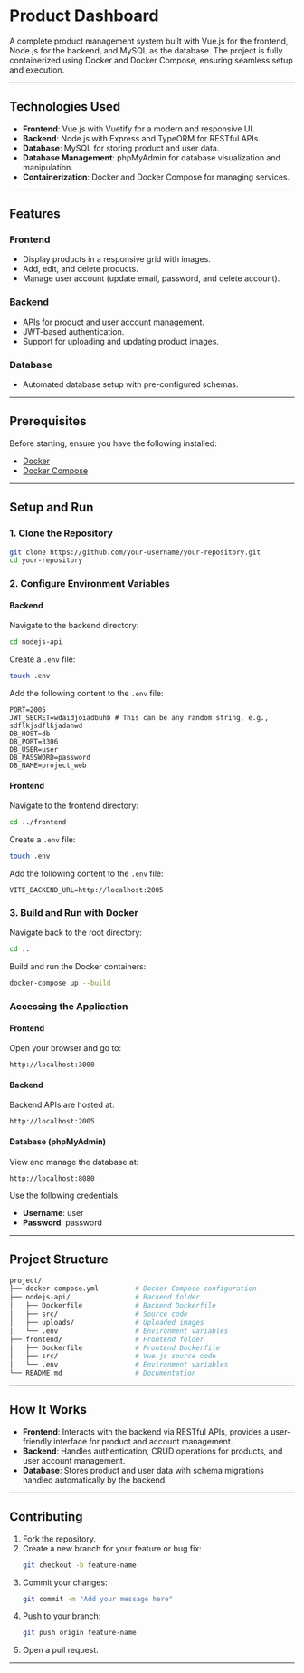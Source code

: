 # **Product Dashboard**

A complete product management system built with Vue.js for the frontend, Node.js for the backend, and MySQL as the database. The project is fully containerized using Docker and Docker Compose, ensuring seamless setup and execution.

---

## **Technologies Used**

- **Frontend**: Vue.js with Vuetify for a modern and responsive UI.
- **Backend**: Node.js with Express and TypeORM for RESTful APIs.
- **Database**: MySQL for storing product and user data.
- **Database Management**: phpMyAdmin for database visualization and manipulation.
- **Containerization**: Docker and Docker Compose for managing services.

---

## **Features**

### **Frontend**
- Display products in a responsive grid with images.
- Add, edit, and delete products.
- Manage user account (update email, password, and delete account).

### **Backend**
- APIs for product and user account management.
- JWT-based authentication.
- Support for uploading and updating product images.

### **Database**
- Automated database setup with pre-configured schemas.

---

## **Prerequisites**

Before starting, ensure you have the following installed:

- [Docker](https://www.docker.com/)
- [Docker Compose](https://docs.docker.com/compose/)

---

## **Setup and Run**

### 1. **Clone the Repository**
```bash
git clone https://github.com/your-username/your-repository.git
cd your-repository
```

### 2. **Configure Environment Variables**

#### **Backend**

Navigate to the backend directory:
```bash
cd nodejs-api
```

Create a `.env` file:
```bash
touch .env
```

Add the following content to the `.env` file:
```env
PORT=2005
JWT_SECRET=wdaidjoiadbuhb # This can be any random string, e.g., sdflkjsdflkjadahwd
DB_HOST=db
DB_PORT=3306
DB_USER=user
DB_PASSWORD=password
DB_NAME=project_web
```

#### **Frontend**

Navigate to the frontend directory:
```bash
cd ../frontend
```

Create a `.env` file:
```bash
touch .env
```

Add the following content to the `.env` file:
```env
VITE_BACKEND_URL=http://localhost:2005
```

### 3. **Build and Run with Docker**

Navigate back to the root directory:
```bash
cd ..
```

Build and run the Docker containers:
```bash
docker-compose up --build
```

### **Accessing the Application**

#### **Frontend**
Open your browser and go to:
```
http://localhost:3000
```

#### **Backend**
Backend APIs are hosted at:
```
http://localhost:2005
```

#### **Database (phpMyAdmin)**
View and manage the database at:
```
http://localhost:8080
```
Use the following credentials:
- **Username**: user
- **Password**: password

---

## **Project Structure**

```bash
project/
├── docker-compose.yml         # Docker Compose configuration
├── nodejs-api/                # Backend folder
│   ├── Dockerfile             # Backend Dockerfile
│   ├── src/                   # Source code
│   ├── uploads/               # Uploaded images
│   └── .env                   # Environment variables
├── frontend/                  # Frontend folder
│   ├── Dockerfile             # Frontend Dockerfile
│   ├── src/                   # Vue.js source code
│   └── .env                   # Environment variables
└── README.md                  # Documentation
```

---

## **How It Works**

- **Frontend**: Interacts with the backend via RESTful APIs, provides a user-friendly interface for product and account management.
- **Backend**: Handles authentication, CRUD operations for products, and user account management.
- **Database**: Stores product and user data with schema migrations handled automatically by the backend.

---

## **Contributing**

1. Fork the repository.
2. Create a new branch for your feature or bug fix:
   ```bash
   git checkout -b feature-name
   ```
3. Commit your changes:
   ```bash
   git commit -m "Add your message here"
   ```
4. Push to your branch:
   ```bash
   git push origin feature-name
   ```
5. Open a pull request.

---